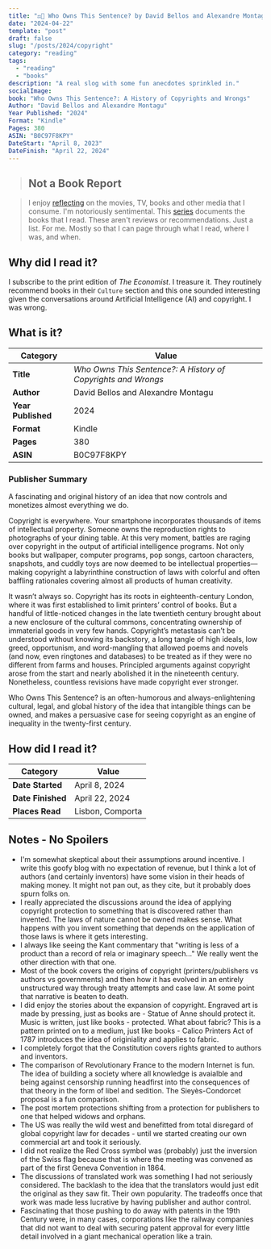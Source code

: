 ```yaml
---
title: "⚖️📖 Who Owns This Sentence? by David Bellos and Alexandre Montagu"
date: "2024-04-22"
template: "post"
draft: false
slug: "/posts/2024/copyright"
category: "reading"
tags:
  - "reading"
  - "books"
description: "A real slog with some fun anecdotes sprinkled in."
socialImage:
book: "Who Owns This Sentence?: A History of Copyrights and Wrongs"
Author: "David Bellos and Alexandre Montagu"
Year Published: "2024"
Format: "Kindle"
Pages: 380
ASIN: "B0C97F8KPY"
DateStart: "April 8, 2023"
DateFinish: "April 22, 2024"
---
```


> ## Not a Book Report

> I enjoy [reflecting](https://blog.samrhea.com/posts/2019/analyze-media-habits) on the movies, TV, books and other media that I consume. I'm notoriously sentimental. This [series](https://blog.samrhea.com/category/reading) documents the books that I read. These aren't reviews or recommendations. Just a list. For me. Mostly so that I can page through what I read, where I was, and when.

## Why did I read it?

I subscribe to the print edition of _The Economist_. I treasure it. They routinely recommend books in their `Culture` section and this one sounded interesting given the conversations around Artificial Intelligence (AI) and copyright. I was wrong.

## What is it?

|Category|Value|
|---|---|
|**Title**|*Who Owns This Sentence?: A History of Copyrights and Wrongs*|
|**Author**|David Bellos and Alexandre Montagu|
|**Year Published**|2024|
|**Format**|Kindle|
|**Pages**|380|
|**ASIN**|B0C97F8KPY|

### Publisher Summary

A fascinating and original history of an idea that now controls and monetizes almost everything we do.

Copyright is everywhere. Your smartphone incorporates thousands of items of intellectual property. Someone owns the reproduction rights to photographs of your dining table. At this very moment, battles are raging over copyright in the output of artificial intelligence programs. Not only books but wallpaper, computer programs, pop songs, cartoon characters, snapshots, and cuddly toys are now deemed to be intellectual properties—making copyright a labyrinthine construction of laws with colorful and often baffling rationales covering almost all products of human creativity.

It wasn’t always so. Copyright has its roots in eighteenth-century London, where it was first established to limit printers’ control of books. But a handful of little-noticed changes in the late twentieth century brought about a new enclosure of the cultural commons, concentrating ownership of immaterial goods in very few hands. Copyright’s metastasis can’t be understood without knowing its backstory, a long tangle of high ideals, low greed, opportunism, and word-mangling that allowed poems and novels (and now, even ringtones and databases) to be treated as if they were no different from farms and houses. Principled arguments against copyright arose from the start and nearly abolished it in the nineteenth century. Nonetheless, countless revisions have made copyright ever stronger.

Who Owns This Sentence? is an often-humorous and always-enlightening cultural, legal, and global history of the idea that intangible things can be owned, and makes a persuasive case for seeing copyright as an engine of inequality in the twenty-first century.

## How did I read it?

|Category|Value|
|---|---|
|**Date Started**|April 8, 2024|
|**Date Finished**|April 22, 2024|
|**Places Read**|Lisbon, Comporta|

## Notes - No Spoilers

* I'm somewhat skeptical about their assumptions around incentive. I write this goofy blog with no expectation of revenue, but I think a lot of authors (and certainly inventors) have some vision in their heads of making money. It might not pan out, as they cite, but it probably does spurn folks on.
* I really appreciated the discussions around the idea of applying copyright protection to something that is discovered rather than invented. The laws of nature cannot be owned makes sense. What happens with you invent something that depends on the application of those laws is where it gets interesting.
* I always like seeing the Kant commentary that "writing is less of a product than a record of rela or imaginary speech..." We really went the other direction with that one.
* Most of the book covers the origins of copyright (printers/publishers vs authors vs governments) and then how it has evolved in an entirely unstructured way through treaty attempts and case law. At some point that narrative is beaten to death.
* I did enjoy the stories about the expansion of copyright. Engraved art is made by pressing, just as books are - Statue of Anne should protect it. Music is written, just like books - protected. What about fabric? This is a pattern printed on to a medium, just like books - Calico Printers Act of 1787 introduces the idea of originiality and applies to fabric.
* I completely forgot that the Constitution covers rights granted to authors and inventors.
* The comparison of Revolutionary France to the modern Internet is fun. The idea of building a society where all knowledge is avaialble and being against censorship running headfirst into the consequences of that theory in the form of libel and sedition. The Sieyès-Condorcet proposal is a fun comparison.
* The post mortem protections shifting from a protection for publishers to one that helped widows and orphans.
* The US was really the wild west and benefitted from total disregard of global copyright law for decades - until we started creating our own commercial art and took it seriously.
* I did not realize the Red Cross symbol was (probably) just the inversion of the Swiss flag because that is where the meeting was convened as part of the first Geneva Convention in 1864.
* The discussions of translated work was something I had not seriously considered. The backlash to the idea that the translators would just edit the original as they saw fit. Their own popularity. The tradeoffs once that work was made less lucrative by having publisher and author control.
* Fascinating that those pushing to do away with patents in the 19th Century were, in many cases, corporations like the railway companies that did not want to deal with securing patent approval for every little detail involved in a giant mechanical operation like a train.
